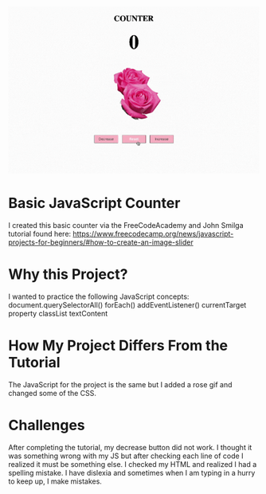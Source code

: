 ![gif showing my dancing pink rose and counter](https://github.com/BreaBang/JavascriptBasicProjects/blob/main/Counter/counter.gif.gif)

# Basic JavaScript Counter 
I created this basic counter via the FreeCodeAcademy and John Smilga tutorial found here: https://www.freecodecamp.org/news/javascript-projects-for-beginners/#how-to-create-an-image-slider

# Why this Project?
I wanted to practice the following JavaScript concepts:
document.querySelectorAll()
forEach()
addEventListener()
currentTarget property
classList
textContent

# How My Project Differs From the Tutorial
The JavaScript for the project is the same but I added a rose gif and changed some of the CSS. 

# Challenges
After completing the tutorial, my decrease button did not work. I thought it was something wrong with my JS but after checking each line of code I realized it must be something else. I checked my HTML and realized I had a spelling mistake. I have dislexia and sometimes when I am typing in a hurry to keep up, I make mistakes. 
